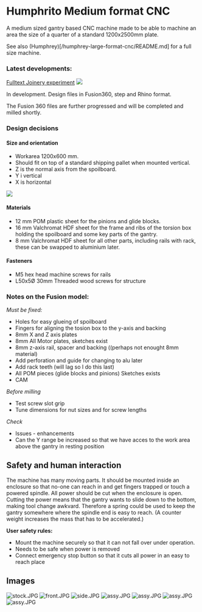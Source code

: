 
# Humphrito Medium format CNC 

A medium sized gantry based CNC machine made to be able to machine an area the size of a quarter of a standard 1200x2500mm plate.

See also (Humphrey)[/humphrey-large-format-cnc/README.md] for a full size machine.

### Latest developments:
[Fulltext Joinery experiment](experiment.md)
![](img/experiment/screw_locked_finger_joint_test.jpg)

In development. Design files in Fusion360, step and Rhino format.

The Fusion 360 files are further progressed and will be completed and milled shortly. 

### Design decisions

#### Size and orientation
* Workarea 1200x600 mm.
* Should fit on top of a standard shipping pallet when mounted vertical.
* Z is the normal axis from the spoilboard.
* Y i vertical
* X is horizontal

![](img/humphrito-sketch-on-pallet.jpg)

#### Materials
* 12 mm POM plastic sheet for the pinions and glide blocks.
* 16 mm Valchromat HDF sheet for the frame and ribs of the torsion box holding the spoilboard and some key parts of the gantry.
* 8 mm Valchromat HDF sheet for all other parts, including rails with rack, these can be swapped to aluminium later.

#### Fasteners
* M5 hex head machine screws for rails
* L50x5Ø 30mm Threaded wood screws for structure

### Notes on the Fusion model:
*Must be fixed:*
* Holes for easy glueing of spoilboard
* Fingers for aligning the tosion box to the y-axis and backing
* 8mm X and Z axis plates
* 8mm All Motor plates, sketches exist
* 8mm z-axis rail, spacer and backing   ((perhaps not enought 8mm material)
* Add perforation and guide for changing to alu later
* Add rack teeth (will lag so I do this last)
* All POM pieces (glide blocks and pinions) Sketches exists
* CAM

*Before milling*
* Test screw slot grip
* Tune dimensions for nut sizes and for screw lengths

*Check*
* Issues - enhancements
* Can the Y range be increased so that we have acces to the work area above the gantry in resting position

## Safety and human interaction

The machine has many moving parts. It should be mounted inside an enclosure so that no-one can reach in and get fingers trapped or touch a powered spindle. All power should be cut when the enclosure is open. Cutting the power means that the gantry wants to slide down to the bottom, making tool change awkvard. Therefore a spring could be used to keep the gantry somewhere where the spindle end is easy to reach. (A counter weight increases the mass that has to be accelerated.)

**User safety rules:**
* Mount the machine securely so that it can not fall over under operation.  
* Needs to be safe when power is removed 
* Connect emergency stop button so that it cuts all power in an easy to reach place

## Images

![stock.JPG](img/stock.JPG "top 8mm bottom 16 mm valchromat")
![front.JPG](img/front.JPG "front view")
![side.JPG](img/side.JPG "side view")
![assy.JPG](img/assy.JPG "top view")
![assy.JPG](img/humphrito-core-platform.jpg "Rhino model")
![assy.JPG](img/humphrito-sketch-on-pallet.jpg "Rhino model")
![assy.JPG](img/humphrito-sketch-on-pallet2.jpg "Rhino model")
